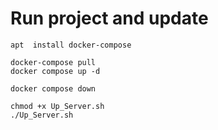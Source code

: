 # Run project and update

```
apt  install docker-compose 

docker-compose pull
docker compose up -d

docker compose down

chmod +x Up_Server.sh
./Up_Server.sh

```
